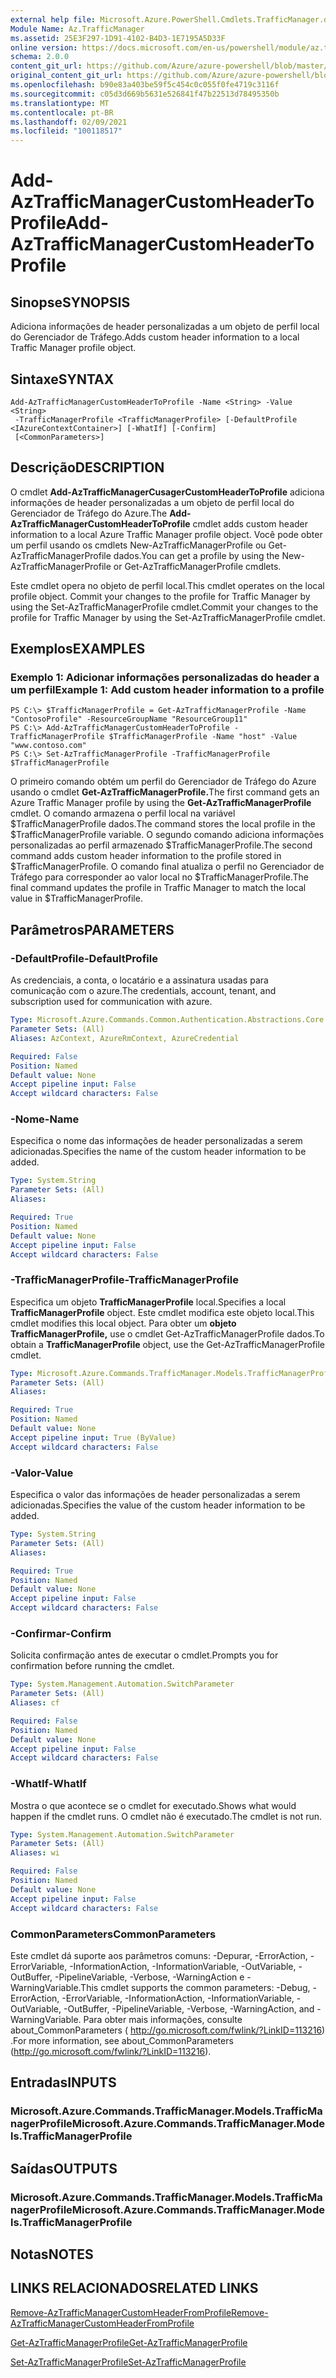 ```yaml
---
external help file: Microsoft.Azure.PowerShell.Cmdlets.TrafficManager.dll-Help.xml
Module Name: Az.TrafficManager
ms.assetid: 25E3F297-1D91-4102-B4D3-1E7195A5D33F
online version: https://docs.microsoft.com/en-us/powershell/module/az.trafficmanager/add-aztrafficmanagercustomheadertoprofile
schema: 2.0.0
content_git_url: https://github.com/Azure/azure-powershell/blob/master/src/TrafficManager/TrafficManager/help/Add-AzTrafficManagerCustomHeaderToProfile.md
original_content_git_url: https://github.com/Azure/azure-powershell/blob/master/src/TrafficManager/TrafficManager/help/Add-AzTrafficManagerCustomHeaderToProfile.md
ms.openlocfilehash: b90e83a403be59f5c454c0c055f0fe4719c3116f
ms.sourcegitcommit: c05d3d669b5631e526841f47b22513d78495350b
ms.translationtype: MT
ms.contentlocale: pt-BR
ms.lasthandoff: 02/09/2021
ms.locfileid: "100118517"
---
```

# <span data-ttu-id="52898-101">Add-AzTrafficManagerCustomHeaderToProfile</span><span class="sxs-lookup"><span data-stu-id="52898-101">Add-AzTrafficManagerCustomHeaderToProfile</span></span>

## <span data-ttu-id="52898-102">Sinopse</span><span class="sxs-lookup"><span data-stu-id="52898-102">SYNOPSIS</span></span>
<span data-ttu-id="52898-103">Adiciona informações de header personalizadas a um objeto de perfil local do Gerenciador de Tráfego.</span><span class="sxs-lookup"><span data-stu-id="52898-103">Adds custom header information to a local Traffic Manager profile object.</span></span>

## <span data-ttu-id="52898-104">Sintaxe</span><span class="sxs-lookup"><span data-stu-id="52898-104">SYNTAX</span></span>

```
Add-AzTrafficManagerCustomHeaderToProfile -Name <String> -Value <String>
 -TrafficManagerProfile <TrafficManagerProfile> [-DefaultProfile <IAzureContextContainer>] [-WhatIf] [-Confirm]
 [<CommonParameters>]
```

## <span data-ttu-id="52898-105">Descrição</span><span class="sxs-lookup"><span data-stu-id="52898-105">DESCRIPTION</span></span>
<span data-ttu-id="52898-106">O cmdlet **Add-AzTrafficManagerCusagerCustomHeaderToProfile** adiciona informações de header personalizadas a um objeto de perfil local do Gerenciador de Tráfego do Azure.</span><span class="sxs-lookup"><span data-stu-id="52898-106">The **Add-AzTrafficManagerCustomHeaderToProfile** cmdlet adds custom header information to a local Azure Traffic Manager profile object.</span></span>
<span data-ttu-id="52898-107">Você pode obter um perfil usando os cmdlets New-AzTrafficManagerProfile ou Get-AzTrafficManagerProfile dados.</span><span class="sxs-lookup"><span data-stu-id="52898-107">You can get a profile by using the New-AzTrafficManagerProfile or Get-AzTrafficManagerProfile cmdlets.</span></span>

<span data-ttu-id="52898-108">Este cmdlet opera no objeto de perfil local.</span><span class="sxs-lookup"><span data-stu-id="52898-108">This cmdlet operates on the local profile object.</span></span>
<span data-ttu-id="52898-109">Commit your changes to the profile for Traffic Manager by using the Set-AzTrafficManagerProfile cmdlet.</span><span class="sxs-lookup"><span data-stu-id="52898-109">Commit your changes to the profile for Traffic Manager by using the Set-AzTrafficManagerProfile cmdlet.</span></span>

## <span data-ttu-id="52898-110">Exemplos</span><span class="sxs-lookup"><span data-stu-id="52898-110">EXAMPLES</span></span>

### <span data-ttu-id="52898-111">Exemplo 1: Adicionar informações personalizadas do header a um perfil</span><span class="sxs-lookup"><span data-stu-id="52898-111">Example 1: Add custom header information to a profile</span></span>
```
PS C:\> $TrafficManagerProfile = Get-AzTrafficManagerProfile -Name "ContosoProfile" -ResourceGroupName "ResourceGroup11"
PS C:\> Add-AzTrafficManagerCustomHeaderToProfile -TrafficManagerProfile $TrafficManagerProfile -Name "host" -Value "www.contoso.com"
PS C:\> Set-AzTrafficManagerProfile -TrafficManagerProfile $TrafficManagerProfile
```

<span data-ttu-id="52898-112">O primeiro comando obtém um perfil do Gerenciador de Tráfego do Azure usando o cmdlet **Get-AzTrafficManagerProfile.**</span><span class="sxs-lookup"><span data-stu-id="52898-112">The first command gets an Azure Traffic Manager profile by using the **Get-AzTrafficManagerProfile** cmdlet.</span></span>
<span data-ttu-id="52898-113">O comando armazena o perfil local na variável $TrafficManagerProfile dados.</span><span class="sxs-lookup"><span data-stu-id="52898-113">The command stores the local profile in the $TrafficManagerProfile variable.</span></span>
<span data-ttu-id="52898-114">O segundo comando adiciona informações personalizadas ao perfil armazenado $TrafficManagerProfile.</span><span class="sxs-lookup"><span data-stu-id="52898-114">The second command adds custom header information to the profile stored in $TrafficManagerProfile.</span></span>
<span data-ttu-id="52898-115">O comando final atualiza o perfil no Gerenciador de Tráfego para corresponder ao valor local no $TrafficManagerProfile.</span><span class="sxs-lookup"><span data-stu-id="52898-115">The final command updates the profile in Traffic Manager to match the local value in $TrafficManagerProfile.</span></span>

## <span data-ttu-id="52898-116">Parâmetros</span><span class="sxs-lookup"><span data-stu-id="52898-116">PARAMETERS</span></span>

### <span data-ttu-id="52898-117">-DefaultProfile</span><span class="sxs-lookup"><span data-stu-id="52898-117">-DefaultProfile</span></span>
<span data-ttu-id="52898-118">As credenciais, a conta, o locatário e a assinatura usadas para comunicação com o azure.</span><span class="sxs-lookup"><span data-stu-id="52898-118">The credentials, account, tenant, and subscription used for communication with azure.</span></span>

```yaml
Type: Microsoft.Azure.Commands.Common.Authentication.Abstractions.Core.IAzureContextContainer
Parameter Sets: (All)
Aliases: AzContext, AzureRmContext, AzureCredential

Required: False
Position: Named
Default value: None
Accept pipeline input: False
Accept wildcard characters: False
```

### <span data-ttu-id="52898-119">-Nome</span><span class="sxs-lookup"><span data-stu-id="52898-119">-Name</span></span>
<span data-ttu-id="52898-120">Especifica o nome das informações de header personalizadas a serem adicionadas.</span><span class="sxs-lookup"><span data-stu-id="52898-120">Specifies the name of the custom header information to be added.</span></span>

```yaml
Type: System.String
Parameter Sets: (All)
Aliases:

Required: True
Position: Named
Default value: None
Accept pipeline input: False
Accept wildcard characters: False
```

### <span data-ttu-id="52898-121">-TrafficManagerProfile</span><span class="sxs-lookup"><span data-stu-id="52898-121">-TrafficManagerProfile</span></span>
<span data-ttu-id="52898-122">Especifica um objeto **TrafficManagerProfile** local.</span><span class="sxs-lookup"><span data-stu-id="52898-122">Specifies a local **TrafficManagerProfile** object.</span></span>
<span data-ttu-id="52898-123">Este cmdlet modifica este objeto local.</span><span class="sxs-lookup"><span data-stu-id="52898-123">This cmdlet modifies this local object.</span></span>
<span data-ttu-id="52898-124">Para obter um **objeto TrafficManagerProfile,** use o cmdlet Get-AzTrafficManagerProfile dados.</span><span class="sxs-lookup"><span data-stu-id="52898-124">To obtain a **TrafficManagerProfile** object, use the Get-AzTrafficManagerProfile cmdlet.</span></span>

```yaml
Type: Microsoft.Azure.Commands.TrafficManager.Models.TrafficManagerProfile
Parameter Sets: (All)
Aliases:

Required: True
Position: Named
Default value: None
Accept pipeline input: True (ByValue)
Accept wildcard characters: False
```

### <span data-ttu-id="52898-125">-Valor</span><span class="sxs-lookup"><span data-stu-id="52898-125">-Value</span></span>
<span data-ttu-id="52898-126">Especifica o valor das informações de header personalizadas a serem adicionadas.</span><span class="sxs-lookup"><span data-stu-id="52898-126">Specifies the value of the custom header information to be added.</span></span>

```yaml
Type: System.String
Parameter Sets: (All)
Aliases:

Required: True
Position: Named
Default value: None
Accept pipeline input: False
Accept wildcard characters: False
```

### <span data-ttu-id="52898-127">-Confirmar</span><span class="sxs-lookup"><span data-stu-id="52898-127">-Confirm</span></span>
<span data-ttu-id="52898-128">Solicita confirmação antes de executar o cmdlet.</span><span class="sxs-lookup"><span data-stu-id="52898-128">Prompts you for confirmation before running the cmdlet.</span></span>

```yaml
Type: System.Management.Automation.SwitchParameter
Parameter Sets: (All)
Aliases: cf

Required: False
Position: Named
Default value: None
Accept pipeline input: False
Accept wildcard characters: False
```

### <span data-ttu-id="52898-129">-WhatIf</span><span class="sxs-lookup"><span data-stu-id="52898-129">-WhatIf</span></span>
<span data-ttu-id="52898-130">Mostra o que acontece se o cmdlet for executado.</span><span class="sxs-lookup"><span data-stu-id="52898-130">Shows what would happen if the cmdlet runs.</span></span> <span data-ttu-id="52898-131">O cmdlet não é executado.</span><span class="sxs-lookup"><span data-stu-id="52898-131">The cmdlet is not run.</span></span>

```yaml
Type: System.Management.Automation.SwitchParameter
Parameter Sets: (All)
Aliases: wi

Required: False
Position: Named
Default value: None
Accept pipeline input: False
Accept wildcard characters: False
```

### <span data-ttu-id="52898-132">CommonParameters</span><span class="sxs-lookup"><span data-stu-id="52898-132">CommonParameters</span></span>
<span data-ttu-id="52898-133">Este cmdlet dá suporte aos parâmetros comuns: -Depurar, -ErrorAction, -ErrorVariable, -InformationAction, -InformationVariable, -OutVariable, -OutBuffer, -PipelineVariable, -Verbose, -WarningAction e -WarningVariable.</span><span class="sxs-lookup"><span data-stu-id="52898-133">This cmdlet supports the common parameters: -Debug, -ErrorAction, -ErrorVariable, -InformationAction, -InformationVariable, -OutVariable, -OutBuffer, -PipelineVariable, -Verbose, -WarningAction, and -WarningVariable.</span></span> <span data-ttu-id="52898-134">Para obter mais informações, consulte about_CommonParameters ( http://go.microsoft.com/fwlink/?LinkID=113216) .</span><span class="sxs-lookup"><span data-stu-id="52898-134">For more information, see about_CommonParameters (http://go.microsoft.com/fwlink/?LinkID=113216).</span></span>

## <span data-ttu-id="52898-135">Entradas</span><span class="sxs-lookup"><span data-stu-id="52898-135">INPUTS</span></span>

### <span data-ttu-id="52898-136">Microsoft.Azure.Commands.TrafficManager.Models.TrafficManagerProfile</span><span class="sxs-lookup"><span data-stu-id="52898-136">Microsoft.Azure.Commands.TrafficManager.Models.TrafficManagerProfile</span></span>

## <span data-ttu-id="52898-137">Saídas</span><span class="sxs-lookup"><span data-stu-id="52898-137">OUTPUTS</span></span>

### <span data-ttu-id="52898-138">Microsoft.Azure.Commands.TrafficManager.Models.TrafficManagerProfile</span><span class="sxs-lookup"><span data-stu-id="52898-138">Microsoft.Azure.Commands.TrafficManager.Models.TrafficManagerProfile</span></span>

## <span data-ttu-id="52898-139">Notas</span><span class="sxs-lookup"><span data-stu-id="52898-139">NOTES</span></span>

## <span data-ttu-id="52898-140">LINKS RELACIONADOS</span><span class="sxs-lookup"><span data-stu-id="52898-140">RELATED LINKS</span></span>

[<span data-ttu-id="52898-141">Remove-AzTrafficManagerCustomHeaderFromProfile</span><span class="sxs-lookup"><span data-stu-id="52898-141">Remove-AzTrafficManagerCustomHeaderFromProfile</span></span>](./Remove-AzTrafficManagerCustomHeaderFromProfile.md)

[<span data-ttu-id="52898-142">Get-AzTrafficManagerProfile</span><span class="sxs-lookup"><span data-stu-id="52898-142">Get-AzTrafficManagerProfile</span></span>](./Get-AzTrafficManagerProfile.md)

[<span data-ttu-id="52898-143">Set-AzTrafficManagerProfile</span><span class="sxs-lookup"><span data-stu-id="52898-143">Set-AzTrafficManagerProfile</span></span>](./Set-AzTrafficManagerProfile.md)
